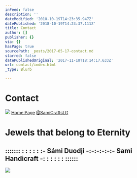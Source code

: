 ```yaml
---
inFeed: false
description: ''
dateModified: '2018-10-19T14:23:35.947Z'
datePublished: '2018-10-19T14:23:37.111Z'
title: Contact
author: []
publisher: {}
via: {}
hasPage: true
sourcePath: _posts/2017-05-17-contact.md
starred: false
datePublishedOriginal: '2017-11-10T18:14:17.633Z'
url: contact/index.html
_type: Blurb

---
```

# Contact
![](https://the-grid-user-content.s3-us-west-2.amazonaws.com/e2166030-7b15-4303-83e6-b2d6cce4960a.png)
[Home Page][0]
[@SamiCraftsLG][1]

# Jewels that belong to Eternity

## ::::::: : : : : : :- Sámi Duodji -:-:-:-:-:- Sami Handicraft -: : : : : : ::::::
![](https://the-grid-user-content.s3-us-west-2.amazonaws.com/6b540b87-8378-475a-bda7-d35cb83955da.jpg)

[0]: https://thegrid.ai/lgsamicrafts/
[1]: https://twitter.com/SamiCraftsLG